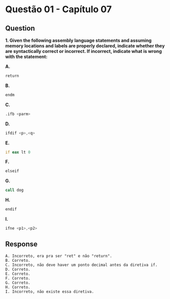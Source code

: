 # Questão 01 - Capítulo 07

## Question

**<p>1. Given the following assembly language statements and assuming memory locations and labels are properly declared, indicate whether they are syntactically correct or incorrect. If incorrect, indicate what is wrong with the statement:</p>**

**A.**
 ```asm
 return
```
**B.**
 ```asm
 endm
```
**C.**
 ```asm
 .ifb <parm>
```
**D.**
 ```asm
 ifdif <p>,<q>
```
**E.**
 ```asm
 if eax lt 0
```
**F.**
 ```asm
 elseif
```
**G.**
 ```asm
 call dog
```
**H.**
 ```asm
 endif
```
**I.**
 ```asm
ifne <p1>,<p2>
```

## Response

```
A. Incorreto, era pra ser "ret" e não "return".
B. Correto.
C. Incorreto, não deve haver um ponto decimal antes da diretiva if.
D. Correto.
E. Correto.
F. Correto.
G. Correto.
H. Correto.
I. Incorreto, não existe essa diretiva.
```
